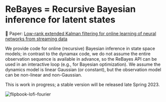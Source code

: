 # ReBayes = Recursive Bayesian inference for latent states

📝 Paper: [Low-rank extended Kalman filtering for online learning of neural networks from streaming data](https://arxiv.org/abs/2305.19535)

We provide code for online (recursive) Bayesian inference in state space models;
in contrast to the dynamax code, we do not assume the entire observation sequence is available in advance,
so the ReBayes API can be used in an interactive loop (e.g., for Bayesian optimization).
We assume the dynamics model is linear Gaussian (or constant),
but the observation model can be non-linear and non-Gaussian.

This is work in progress; a stable version will be released late Spring 2023.

![flipbook-lofi-fourier](https://user-images.githubusercontent.com/4108759/230786889-9fabdada-20d4-49fc-b9ee-c67d4db90d4b.png)
